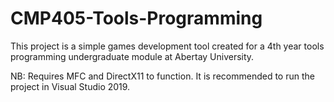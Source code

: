 # CMP405-Tools-Programming
This project is a simple games development tool created for a 4th year tools programming undergraduate module at Abertay University.

NB: Requires MFC and DirectX11 to function. It is recommended to run the project in Visual Studio 2019.
